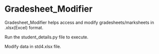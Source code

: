 # Gradesheet_Modifier
Gradesheet_Modifier helps access and modify gradesheets/marksheets in .xlsx(Excel) format.

Run the student_details.py file to execute.

Modify data in std4.xlsx file.

